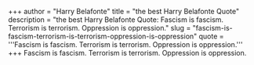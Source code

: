 +++
author = "Harry Belafonte"
title = "the best Harry Belafonte Quote"
description = "the best Harry Belafonte Quote: Fascism is fascism. Terrorism is terrorism. Oppression is oppression."
slug = "fascism-is-fascism-terrorism-is-terrorism-oppression-is-oppression"
quote = '''Fascism is fascism. Terrorism is terrorism. Oppression is oppression.'''
+++
Fascism is fascism. Terrorism is terrorism. Oppression is oppression.
